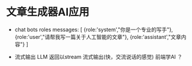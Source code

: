  # 文章生成器AI应用

 - chat bots roles
   messages: [
    {role:'system',"你是一个专业的写手"},
    {role:'user',"请帮我写一篇关于人工智能的文章"},
    {role:'assistant',"文章内容"}
   ]

 - 流式输出
   LLM 返回以stream 流式输出(快，交流说话的感觉)
   前端学AI ？